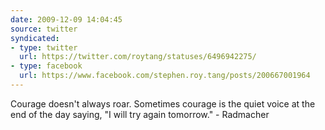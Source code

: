 ```yaml
---
date: 2009-12-09 14:04:45
source: twitter
syndicated:
- type: twitter
  url: https://twitter.com/roytang/statuses/6496942275/
- type: facebook
  url: https://www.facebook.com/stephen.roy.tang/posts/200667001964
---
```


Courage doesn't always roar. Sometimes courage is the quiet voice at the end of the day saying, "I will try again tomorrow." - Radmacher